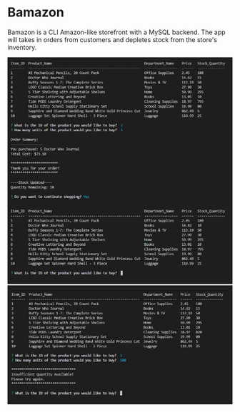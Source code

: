 # Bamazon

Bamazon is a CLI Amazon-like storefront with a MySQL backend. The app will takes in orders from customers and depletes stock from the store's inventory. 

![alt text](https://github.com/jenjenw23/Bamazon/blob/master/screenshots/successful-purchase.jpg)
![alt text](https://github.com/jenjenw23/Bamazon/blob/master/screenshots/insufficient-quantity.jpg)

